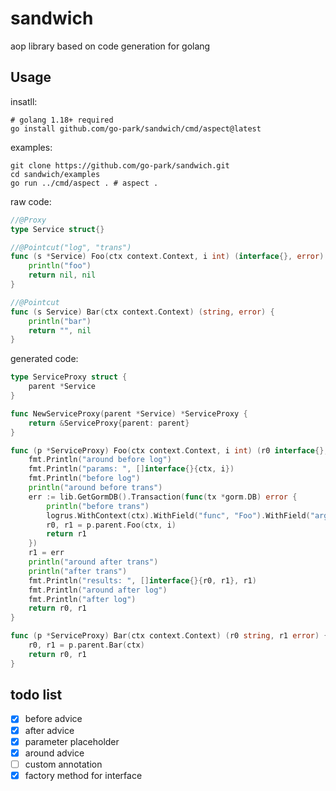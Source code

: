 # sandwich

aop library based on code generation for golang

## Usage

insatll:

```shell
# golang 1.18+ required
go install github.com/go-park/sandwich/cmd/aspect@latest
```

examples:

```shell
git clone https://github.com/go-park/sandwich.git
cd sandwich/examples
go run ../cmd/aspect . # aspect .
```

raw code:

```go
//@Proxy
type Service struct{}

//@Pointcut("log", "trans")
func (s *Service) Foo(ctx context.Context, i int) (interface{}, error) {
	println("foo")
	return nil, nil
}

//@Pointcut
func (s Service) Bar(ctx context.Context) (string, error) {
	println("bar")
	return "", nil
}
```

generated code:

```go
type ServiceProxy struct {
	parent *Service
}

func NewServiceProxy(parent *Service) *ServiceProxy {
	return &ServiceProxy{parent: parent}
}

func (p *ServiceProxy) Foo(ctx context.Context, i int) (r0 interface{}, r1 error) {
	fmt.Println("around before log")
	fmt.Println("params: ", []interface{}{ctx, i})
	fmt.Println("before log")
	println("around before trans")
	err := lib.GetGormDB().Transaction(func(tx *gorm.DB) error {
		println("before trans")
		logrus.WithContext(ctx).WithField("func", "Foo").WithField("args", []interface{}{ctx, i})
		r0, r1 = p.parent.Foo(ctx, i)
		return r1
	})
	r1 = err
	println("around after trans")
	println("after trans")
	fmt.Println("results: ", []interface{}{r0, r1}, r1)
	fmt.Println("around after log")
	fmt.Println("after log")
	return r0, r1
}

func (p *ServiceProxy) Bar(ctx context.Context) (r0 string, r1 error) {
	r0, r1 = p.parent.Bar(ctx)
	return r0, r1
}

```

## todo list

- [x] before advice
- [x] after advice
- [x] parameter placeholder
- [x] around advice
- [ ] custom annotation
- [X] factory method for interface
